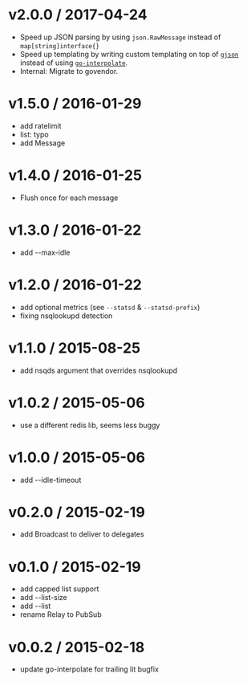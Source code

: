 
v2.0.0 / 2017-04-24
===================

  * Speed up JSON parsing by using `json.RawMessage` instead of `map[string]interface{}`
  * Speed up templating by writing custom templating on top of [`gjson`](https://github.com/tidwall/gjson) instead of using [`go-interpolate`](https://github.com/segmentio/go-interpolate).
  * Internal: Migrate to govendor.


v1.5.0 / 2016-01-29
==================

  * add ratelimit
  * list: typo
  * add Message


v1.4.0 / 2016-01-25
==================

  * Flush once for each message


v1.3.0 / 2016-01-22
==================

  * add --max-idle

v1.2.0 / 2016-01-22
==================

  * add optional metrics (see `--statsd` & `--statsd-prefix`)
  * fixing nsqlookupd detection

v1.1.0 / 2015-08-25
==================

  * add nsqds argument that overrides nsqlookupd


v1.0.2 / 2015-05-06
===================

  * use a different redis lib, seems less buggy

v1.0.0 / 2015-05-06
===================

  * add --idle-timeout

v0.2.0 / 2015-02-19
===================

  * add Broadcast to deliver to delegates

v0.1.0 / 2015-02-19
===================

  * add capped list support
  * add --list-size
  * add --list
  * rename Relay to PubSub

v0.0.2 / 2015-02-18
===================

 - update go-interpolate for trailing lit bugfix
